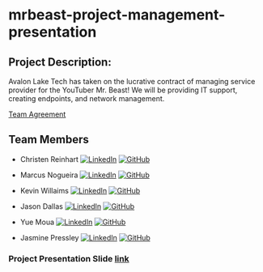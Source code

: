 # mrbeast-project-management-presentation

## Project Description:
Avalon Lake Tech has taken on the lucrative contract of managing service provider for the YouTuber Mr. Beast! We will be providing IT support, creating endpoints, and network management. 

[Team Agreement](https://docs.google.com/document/d/1_6-iwYF3UZ25DPMl-6SgVHn_jVMajzcK4gZNbZ6P7Ow/edit?usp=sharing)

## Team Members
- Christen Reinhart [![LinkedIn](https://img.shields.io/badge/LinkedIn-0077B5?style=for-the-badge&logo=linkedin&logoColor=white)](https://www.linkedin.com/in/christen-reinhart/)
[![GitHub](https://img.shields.io/badge/GitHub-100000?style=for-the-badge&logo=github&logoColor=white)](https://github.com/christen-reinhart)

- Marcus Nogueira [![LinkedIn](https://img.shields.io/badge/LinkedIn-0077B5?style=for-the-badge&logo=linkedin&logoColor=white)](https://www.linkedin.com/in/marcusvno/)
 [![GitHub](https://img.shields.io/badge/GitHub-100000?style=for-the-badge&logo=github&logoColor=white)](https://github.com/marcusvno)

- Kevin Willaims [![LinkedIn](https://img.shields.io/badge/LinkedIn-0077B5?style=for-the-badge&logo=linkedin&logoColor=white)](https://www.linkedin.com/in/kevin-williams-14a00586/)
 [![GitHub](https://img.shields.io/badge/GitHub-100000?style=for-the-badge&logo=github&logoColor=white)](https://github.com/kevwill1992)

- Jason Dallas [![LinkedIn](https://img.shields.io/badge/LinkedIn-0077B5?style=for-the-badge&logo=linkedin&logoColor=white)](https://www.linkedin.com/in/jasonhdallas/)
[![GitHub](https://img.shields.io/badge/GitHub-100000?style=for-the-badge&logo=github&logoColor=white)](https://github.com/daljas)

- Yue Moua [![LinkedIn](https://img.shields.io/badge/LinkedIn-0077B5?style=for-the-badge&logo=linkedin&logoColor=white)](https://www.linkedin.com/in/yue-moua-9b51601b8/)
 [![GitHub](https://img.shields.io/badge/GitHub-100000?style=for-the-badge&logo=github&logoColor=white)](https://github.com/ymoua27)

- Jasmine Pressley [![LinkedIn](https://img.shields.io/badge/LinkedIn-0077B5?style=for-the-badge&logo=linkedin&logoColor=white)](https://www.linkedin.com/in/jasminerpressley/)
 [![GitHub](https://img.shields.io/badge/GitHub-100000?style=for-the-badge&logo=github&logoColor=white)](https://github.com/Jasminepressley)

 
### Project Presentation Slide [link](https://docs.google.com/presentation/d/1av8DdautDGnDhpziWzMVEIi3J44FdzpUxaPYXlNrZX8/edit?usp=sharing)
